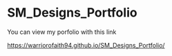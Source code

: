 # SM_Designs_Portfolio

You can view my porfolio with this link 


https://warriorofaith94.github.io/SM_Designs_Portfolio/
